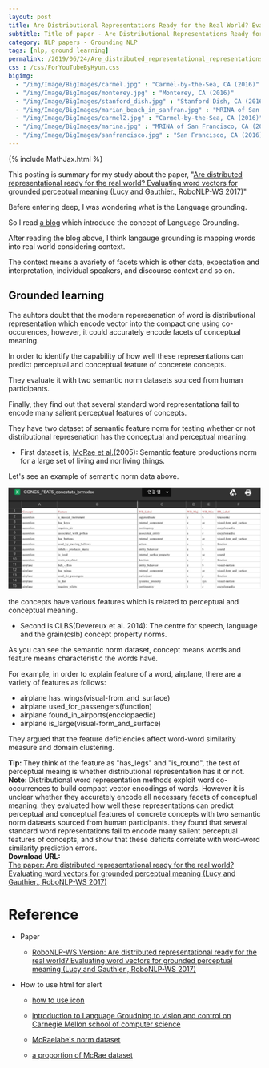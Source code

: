 ```yaml
---
layout: post
title: Are Distributional Representations Ready for the Real World? Evaluating Word Vectors for Grounded Perceptual Meaning
subtitle: Title of paper - Are Distributional Representations Ready for the Real World? Evaluating Word Vectors for Grounded Perceptual Meaning
category: NLP papers - Grounding NLP
tags: [nlp, ground learning]
permalink: /2019/06/24/Are_distributed_representational_representations_ready_for_the_real_world/
css : /css/ForYouTubeByHyun.css
bigimg: 
  - "/img/Image/BigImages/carmel.jpg" : "Carmel-by-the-Sea, CA (2016)"
  - "/img/Image/BigImages/monterey.jpg" : "Monterey, CA (2016)"
  - "/img/Image/BigImages/stanford_dish.jpg" : "Stanford Dish, CA (2016)"
  - "/img/Image/BigImages/marian_beach_in_sanfran.jpg" : "MRINA of San Francisco, CA (2016)"
  - "/img/Image/BigImages/carmel2.jpg" : "Carmel-by-the-Sea, CA (2016)"
  - "/img/Image/BigImages/marina.jpg" : "MRINA of San Francisco, CA (2016)"
  - "/img/Image/BigImages/sanfrancisco.jpg" : "San Francisco, CA (2016)"
---
```


{% include MathJax.html %}

This posting is summary for my study about the paper, "[Are distributed representational ready for the real world? Evaluating word vectors for grounded perceptual meaning (Lucy and Gauthier., RoboNLP-WS 2017)](https://www.aclweb.org/anthology/W17-2810)"

Befere entering deep, I was wondering what is the Language grounding. 

So I read [a blog](https://ehudreiter.com/2018/09/13/language-grounding/) which introduce the concept of Language Grounding. 

After reading the blog above, I think langauge grounding is mapping words into real world considering context. 

The context means a avariety of facets which is other data, expectation and interpretation, individual speakers, and discourse context and so on.

## Grounded learning

The auhtors doubt that the modern reperesenation of word is distributional representation which encode vector into the compact one using co-occurences, however, it could accurately encode facets of conceptual meaning. 
 
In order to identify the capability of how well these representations can predict perceptual and conceptual feature of concerete concepts. 

They evaluate it with two semantic norm datasets sourced from human participants. 

Finally, they find out that several standard word representationa fail to encode many salient perceptual features of concepts. 


They have two dataset of semantic feature norm for testing whether or not distributional represenation has the conceptual and perceptual meaning.

- First dataset is, [McRae et al.](https://sites.google.com/site/kenmcraelab/norms-data)(2005): Semantic feature productions norm for a large set of living and nonliving things.

Let's see an example of semantic norm data above. 

![a sample of McRae norm dataset](/img/Image/NaturalLanguageProcessing/NLPLabs/Paper_Investigation/Grounding_NLP/Are_distributed_representational_representations_ready_for_the_real_world/McRae_norm_dataset.JPG)


the concepts have various features which is related to perceptual and conceptual meaning.

- Second is CLBS(Devereux et al. 2014): The centre for speech, language and the grain(cslb) concept property norms.


As you can see the semantic norm dataset, concept means words and feature means characteristic the words have. 

For example, in order to explain feature of a word, airplane, there are a variety of features as follows: 

- airplane has_wings(visual-from_and_surface)
- airplane used_for_passengers(function)
- airplane found_in_airports(encclopaedic)
- airplane is_large(visual-form_and_surface)

They argued that the feature deficiencies affect word-word similarity measure and domain clustering. 


<div class="alert alert-success" role="alert"><i class="fa fa-check-square-o"></i> <b>Tip: </b>
They think of the feature as "has_legs" and "is_round", the test of perceptual meaing is whether distributional representation has it or not.
</div>

<div class="alert alert-info" role="alert"><i class="fa fa-info-circle"></i> <b>Note: </b>
Distributional word representation methods exploit word co-occurrences to build compact vector encodings of words. However it is unclear whether they accurately encode all necessary facets of conceptual meaning. they evaluated how well these representations can predict perceptual and conceptual features of concrete concepts with two semantic norm datasets sourced from human participants. they found that several standard word representations fail to encode many salient perceptual features of concepts, and show that these deficits correlate with word-word similarity prediction errors. 
</div>
  
  
<div class="alert alert-success" role="alert"><i class="fa fa-paperclip fa-lg"></i> <b>Download URL: </b><br>
  <a href="https://www.aclweb.org/anthology/W17-2810">The paper: Are distributed representational ready for the real world? Evaluating word vectors for grounded perceptual meaning (Lucy and Gauthier., RoboNLP-WS 2017)</a>
</div>

# Reference 

- Paper 
  - [RoboNLP-WS Version: Are distributed representational ready for the real world? Evaluating word vectors for grounded perceptual meaning (Lucy and Gauthier., RoboNLP-WS 2017)](https://www.aclweb.org/anthology/W17-2810)
 
- How to use html for alert
  - [how to use icon](http://idratherbewriting.com/documentation-theme-jekyll/mydoc_icons.html)
  
  - [introduction to Language Groudning to vision and control on Carnegie Mellon school of computer science](https://katefvision.github.io/LanguageGrounding/Slides/LGVC_lecture_intro.pdf)

  - [McRaelabe's norm dataset](https://sites.google.com/site/kenmcraelab/norms-data)
  
  - [a proportion of McRae dataset](https://drive.google.com/file/d/0B2ga8vUirua7UlJ0VEJzaUJnVmc/view)
